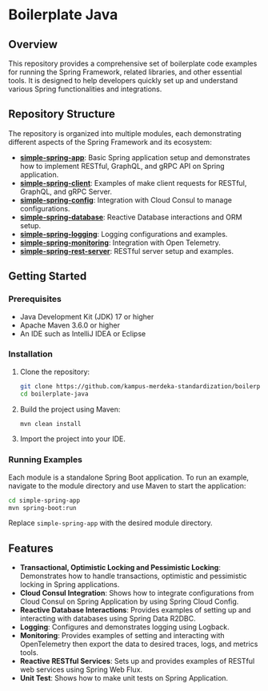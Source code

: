 # Boilerplate Java

## Overview

This repository provides a comprehensive set of boilerplate code examples for running the Spring Framework, related libraries, and other essential tools. It is designed to help developers quickly set up and understand various Spring functionalities and integrations.

## Repository Structure

The repository is organized into multiple modules, each demonstrating different aspects of the Spring Framework and its ecosystem:

- **[simple-spring-app](https://github.com/kampus-merdeka-standardization/boilerplate-java/tree/main/simple-spring-app)**: Basic Spring application setup and demonstrates how to implement RESTful, GraphQL, and gRPC API on Spring application.
- **[simple-spring-client](https://github.com/kampus-merdeka-standardization/boilerplate-java/tree/11709fd15a1f9db114051ba4ec56f7d942909254/simple-spring-client)**: Examples of make client requests for RESTful, GraphQL, and gRPC Server.
- **[simple-spring-config](https://github.com/kampus-merdeka-standardization/boilerplate-java/tree/11709fd15a1f9db114051ba4ec56f7d942909254/simple-spring-config)**: Integration with Cloud Consul to manage configurations.
- **[simple-spring-database](https://github.com/kampus-merdeka-standardization/boilerplate-java/tree/11709fd15a1f9db114051ba4ec56f7d942909254/simple-spring-database)**: Reactive Database interactions and ORM setup.
- **[simple-spring-logging](https://github.com/kampus-merdeka-standardization/boilerplate-java/tree/11709fd15a1f9db114051ba4ec56f7d942909254/simple-spring-logging)**: Logging configurations and examples.
- **[simple-spring-monitoring](https://github.com/kampus-merdeka-standardization/boilerplate-java/tree/11709fd15a1f9db114051ba4ec56f7d942909254/simple-spring-monitoring)**: Integration with Open Telemetry.
- **[simple-spring-rest-server](https://github.com/kampus-merdeka-standardization/boilerplate-java/tree/11709fd15a1f9db114051ba4ec56f7d942909254/simple-spring-rest-server)**: RESTful server setup and examples.

## Getting Started

### Prerequisites

- Java Development Kit (JDK) 17 or higher
- Apache Maven 3.6.0 or higher
- An IDE such as IntelliJ IDEA or Eclipse

### Installation

1. Clone the repository:
    ```sh
    git clone https://github.com/kampus-merdeka-standardization/boilerplate-java.git
    cd boilerplate-java
    ```

2. Build the project using Maven:
    ```sh
    mvn clean install
    ```

3. Import the project into your IDE.

### Running Examples

Each module is a standalone Spring Boot application. To run an example, navigate to the module directory and use Maven to start the application:

```sh
cd simple-spring-app
mvn spring-boot:run
```

Replace `simple-spring-app` with the desired module directory.

## Features

- **Transactional, Optimistic Locking and Pessimistic Locking**: Demonstrates how to handle transactions, optimistic and pessimistic locking in Spring applications.
- **Cloud Consul Integration**: Shows how to integrate configurations from Cloud Consul on Spring Application by using Spring Cloud Config.
- **Reactive Database Interactions**: Provides examples of setting up and interacting with databases using Spring Data R2DBC.
- **Logging**: Configures and demonstrates logging using Logback.
- **Monitoring**: Provides examples of setting and interacting with OpenTelemetry then export the data to desired traces, logs, and metrics tools.
- **Reactive RESTful Services**: Sets up and provides examples of RESTful web services using Spring Web Flux.
- **Unit Test**: Shows how to make unit tests on Spring Application.